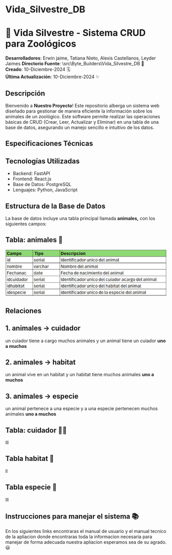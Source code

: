 # Vida_Silvestre_DB

# 🚀 Vida Silvestre - Sistema CRUD para Zoológicos

**Desarrolladores**: Erwin jaime, Tatiana Nieto, Alexis Castellanos, Leyder Jaimes
**Directorio Fuente**: \src\Byte_Builders\Vida_Silvestre_DB 📂  
**Creado**: 10-Diciembre-2024 🗓️  
**Última Actualización**: 10-Diciembre-2024 ✨

## Descripción

Bienvenido a **Nuestro Proyecto**! Este repositorio alberga un sistema web diseñado para gestionar de manera eficiente la información sobre los animales de un zoológico. Este software permite realizar las operaciones básicas de CRUD (Crear, Leer, Actualizar y Eliminar) en una tabla de una base de datos, asegurando un manejo sencillo e intuitivo de los datos.

## Especificaciones Técnicas

## Tecnologías Utilizadas
- Backend: FastAPI
- Frontend: React.js
- Base de Datos: PostgreSQL
- Lenguajes: Python, JavaScript

## Estructura de la Base de Datos

La base de datos incluye una tabla principal llamada **animales,** con los siguientes campos:
## Tabla: animales 🦊

![alt text](image.png)

## Relaciones

## 1. animales -> cuidador
un cuiador tiene a cargo muchos animales y un animal tiene un cuiador
**uno a muchos**
## 2. animales -> habitat
un animal vive en un habitat y un habitat tiene muchos animales
**uno a muchos**
## 3. animales -> especie
un animal pertenece a una especie y a una especie pertenecen muchos animales
**uno a muchos**

## Tabla: cuidador 👮🏼

lll

## Tabla habitat 🌳

ll

## Tabla especie 🦊

lll

## Instrucciones para manejar el sistema 📚

En los siguientes links encontraras el manual de usuario y el manual tecnico de la apliacion donde encontraras toda la informacion necesaria para manejar de forma adecuada nuestra apliacion esperamos sea de su agrado. 😃